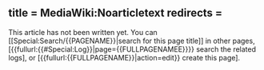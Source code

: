 title = MediaWiki:Noarticletext
redirects =
---

<!-- MediaWiki:Noarticletext --><div class="banner">This article has not been written yet. You can [[Special:Search/{{PAGENAME}}|search for this page title]] in other pages, <span class="plainlinks">[{{fullurl:{{#Special:Log}}|page={{FULLPAGENAMEE}}}} search the related logs], or [{{fullurl:{{FULLPAGENAME}}|action=edit}} create this page]</span>.</div>